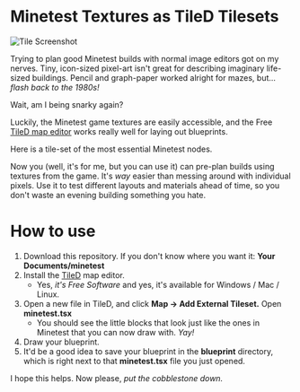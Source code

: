 # Minetest Textures as TileD Tilesets

![Tile
Screenshot](https://raw.githubusercontent.com/ptvirgo/minetest_tiles/master/screenshot.png)

Trying to plan good Minetest builds with normal image editors got on my nerves.
Tiny, icon-sized pixel-art isn't great for describing imaginary life-sized
buildings.  Pencil and graph-paper worked alright for mazes, but... *flash back
to the 1980s!*

Wait, am I being snarky again?

Luckily, the Minetest game textures are easily accessible, and the Free [TileD
map editor](http://www.mapeditor.org/) works really well for laying out
blueprints.

Here is a tile-set of the most essential Minetest nodes.

Now you (well, it's for me, but you can use it) can pre-plan builds using
textures from the game.  It's *way* easier than messing around with individual
pixels.  Use it to test different layouts and materials ahead of time, so you
don't waste an evening building something you hate.

# How to use

1. Download this repository.  If you don't know where you want it: **Your
   Documents/minetest**
2. Install the [TileD](http://www.mapeditor.org/) map editor.
    - Yes, *it's Free Software* and yes, it's available for Windows / Mac /
      Linux.
3. Open a new file in TileD, and click **Map -> Add External Tileset.**  Open
**minetest.tsx**
    - You should see the little blocks that look just like the ones in Minetest
      that you can now draw with. *Yay!*
4. Draw your blueprint.
5. It'd be a good idea to save your blueprint in the **blueprint** directory,
   which is right next to that **minetest.tsx** file you just opened.

I hope this helps.  Now please, *put the cobblestone down.*
